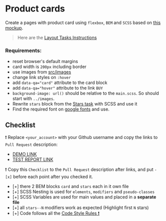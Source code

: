 # Product cards

Create a pages with product card using `flexbox`, `BEM` and `SCSS` based on [this mockup](https://www.figma.com/file/ojkArVazq7vsX0nbpn9CxZ/Moyo-%2F-Catalog-(ENG)?node-id=11325%3A2287&mode=dev).

> Here are the [Layout Tasks Instructions](https://mate-academy.github.io/layout_task-guideline)

### Requirements:

- reset browser's default margins
- card width is `200px` including border
- use images from [src/images](src/images)
- change link styles on `:hover`
- add `data-qa="card"` attribute to the card block
- add `data-qa="hover"` attribute to the link `BUY`
- `background-image: url()` should be relative to the `main.scss`. So should start with `../images`.
- Rewrite `stars` block from the [Stars task](https://github.com/mate-academy/layout_stars) with SCSS and use it
- Find the required font on [google fonts](https://fonts.google.com/) and use.

## Checklist

❗️ Replace `<your_account>` with your Github username and copy the links to `Pull Request` description:

- [DEMO LINK](https://Devery11.github.io/layout_product-cards/)
- [TEST REPORT LINK](https://Devery11.github.io/layout_product-cards/report/html_report/)

❗️ Copy this `Checklist` to the `Pull Request` description after links, and put `- [x]` before each point after you checked it.

- [+] there 2 BEM blocks `card` and `stars` each in it own file
- [+] SCSS Nesting is used for `elements`, `modifiers` and `pseudo-classes`
- [+] SCSS Variables are used for main values and placed in a **separate file**
- [+] all `stars--N` modifiers work as expected (Highlight first `N` stars)
- [+] Code follows all the [Code Style Rules ❗️](https://mate-academy.github.io/layout_task-guideline/html-css-code-style-rules)
